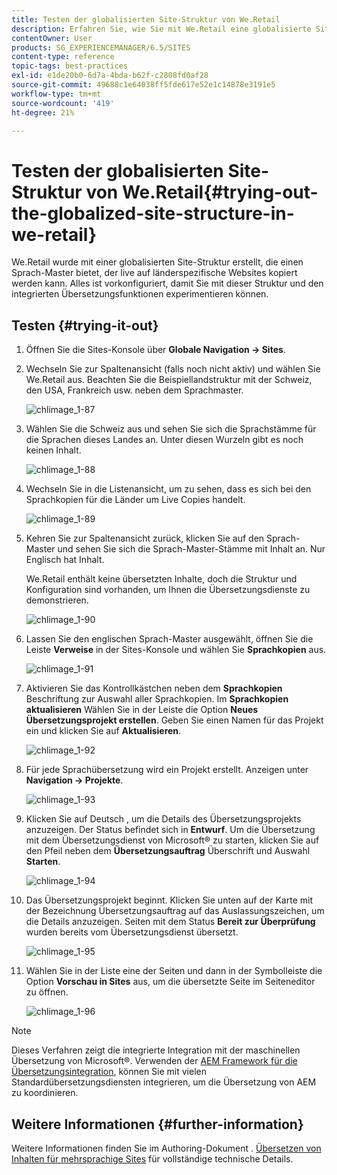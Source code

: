 ```yaml
---
title: Testen der globalisierten Site-Struktur von We.Retail
description: Erfahren Sie, wie Sie mit We.Retail eine globalisierte Site-Struktur in Adobe Experience Manager ausprobieren.
contentOwner: User
products: SG_EXPERIENCEMANAGER/6.5/SITES
content-type: reference
topic-tags: best-practices
exl-id: e1de20b0-6d7a-4bda-b62f-c2808fd0af28
source-git-commit: 49688c1e64038ff5fde617e52e1c14878e3191e5
workflow-type: tm+mt
source-wordcount: '419'
ht-degree: 21%

---
```


# Testen der globalisierten Site-Struktur von We.Retail{#trying-out-the-globalized-site-structure-in-we-retail}

We.Retail wurde mit einer globalisierten Site-Struktur erstellt, die einen Sprach-Master bietet, der live auf länderspezifische Websites kopiert werden kann. Alles ist vorkonfiguriert, damit Sie mit dieser Struktur und den integrierten Übersetzungsfunktionen experimentieren können.

## Testen {#trying-it-out}

1. Öffnen Sie die Sites-Konsole über **Globale Navigation -> Sites**.
1. Wechseln Sie zur Spaltenansicht (falls noch nicht aktiv) und wählen Sie We.Retail aus. Beachten Sie die Beispiellandstruktur mit der Schweiz, den USA, Frankreich usw. neben dem Sprachmaster.

   ![chlimage_1-87](assets/chlimage_1-87a.png)

1. Wählen Sie die Schweiz aus und sehen Sie sich die Sprachstämme für die Sprachen dieses Landes an. Unter diesen Wurzeln gibt es noch keinen Inhalt.

   ![chlimage_1-88](assets/chlimage_1-88a.png)

1. Wechseln Sie in die Listenansicht, um zu sehen, dass es sich bei den Sprachkopien für die Länder um Live Copies handelt.

   ![chlimage_1-89](assets/chlimage_1-89a.png)

1. Kehren Sie zur Spaltenansicht zurück, klicken Sie auf den Sprach-Master und sehen Sie sich die Sprach-Master-Stämme mit Inhalt an. Nur Englisch hat Inhalt.

   We.Retail enthält keine übersetzten Inhalte, doch die Struktur und Konfiguration sind vorhanden, um Ihnen die Übersetzungsdienste zu demonstrieren.

   ![chlimage_1-90](assets/chlimage_1-90a.png)

1. Lassen Sie den englischen Sprach-Master ausgewählt, öffnen Sie die Leiste **Verweise** in der Sites-Konsole und wählen Sie **Sprachkopien** aus.

   ![chlimage_1-91](assets/chlimage_1-91.png)

1. Aktivieren Sie das Kontrollkästchen neben dem **Sprachkopien** Beschriftung zur Auswahl aller Sprachkopien. Im **Sprachkopien aktualisieren** Wählen Sie in der Leiste die Option **Neues Übersetzungsprojekt erstellen**. Geben Sie einen Namen für das Projekt ein und klicken Sie auf **Aktualisieren**.

   ![chlimage_1-92](assets/chlimage_1-92.png)

1. Für jede Sprachübersetzung wird ein Projekt erstellt. Anzeigen unter **Navigation -> Projekte**.

   ![chlimage_1-93](assets/chlimage_1-93.png)

1. Klicken Sie auf Deutsch , um die Details des Übersetzungsprojekts anzuzeigen. Der Status befindet sich in **Entwurf**. Um die Übersetzung mit dem Übersetzungsdienst von Microsoft® zu starten, klicken Sie auf den Pfeil neben dem **Übersetzungsauftrag** Überschrift und Auswahl **Starten**.

   ![chlimage_1-94](assets/chlimage_1-94.png)

1. Das Übersetzungsprojekt beginnt. Klicken Sie unten auf der Karte mit der Bezeichnung Übersetzungsauftrag auf das Auslassungszeichen, um die Details anzuzeigen. Seiten mit dem Status **Bereit zur Überprüfung** wurden bereits vom Übersetzungsdienst übersetzt.

   ![chlimage_1-95](assets/chlimage_1-95.png)

1. Wählen Sie in der Liste eine der Seiten und dann in der Symbolleiste die Option **Vorschau in Sites** aus, um die übersetzte Seite im Seiteneditor zu öffnen.

   ![chlimage_1-96](assets/chlimage_1-96.png)

>[!NOTE]
>
>Dieses Verfahren zeigt die integrierte Integration mit der maschinellen Übersetzung von Microsoft®. Verwenden der [AEM Framework für die Übersetzungsintegration](/help/sites-administering/translation.md), können Sie mit vielen Standardübersetzungsdiensten integrieren, um die Übersetzung von AEM zu koordinieren.

## Weitere Informationen {#further-information}

Weitere Informationen finden Sie im Authoring-Dokument . [Übersetzen von Inhalten für mehrsprachige Sites](/help/sites-administering/translation.md) für vollständige technische Details.
